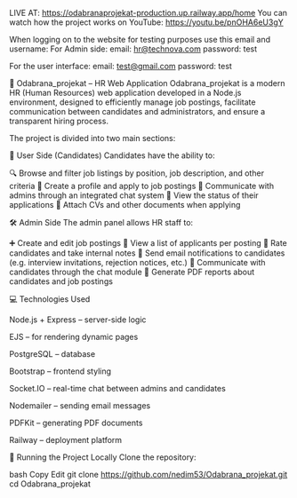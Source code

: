 LIVE AT: https://odabranaprojekat-production.up.railway.app/home
You can watch how the project works on YouTube: https://youtu.be/pnOHA6eU3gY

When logging on to the website for testing purposes use this email and username:
For Admin side:
email: hr@technova.com
password: test

For the user interface:
email: test@gmail.com
password: test

🎯 Odabrana_projekat – HR Web Application
Odabrana_projekat is a modern HR (Human Resources) web application developed in a Node.js environment, designed to efficiently manage job postings, facilitate communication between candidates and administrators, and ensure a transparent hiring process.

The project is divided into two main sections:

👤 User Side (Candidates)
Candidates have the ability to:

🔍 Browse and filter job listings by position, job description, and other criteria
📝 Create a profile and apply to job postings
💬 Communicate with admins through an integrated chat system
📑 View the status of their applications
📎 Attach CVs and other documents when applying

🛠️ Admin Side
The admin panel allows HR staff to:

➕ Create and edit job postings
👀 View a list of applicants per posting
🧮 Rate candidates and take internal notes
📧 Send email notifications to candidates (e.g. interview invitations, rejection notices, etc.)
💬 Communicate with candidates through the chat module
📄 Generate PDF reports about candidates and job postings

💻 Technologies Used

Node.js + Express – server-side logic

EJS – for rendering dynamic pages

PostgreSQL – database

Bootstrap – frontend styling

Socket.IO – real-time chat between admins and candidates

Nodemailer – sending email messages

PDFKit – generating PDF documents

Railway – deployment platform

🚀 Running the Project Locally
Clone the repository:

bash
Copy
Edit
git clone https://github.com/nedim53/Odabrana_projekat.git  
cd Odabrana_projekat
